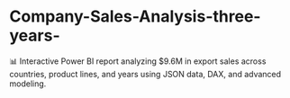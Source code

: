 # Company-Sales-Analysis-three-years-
📊 Interactive Power BI report analyzing $9.6M in export sales across countries, product lines, and years using JSON data, DAX, and advanced modeling.
